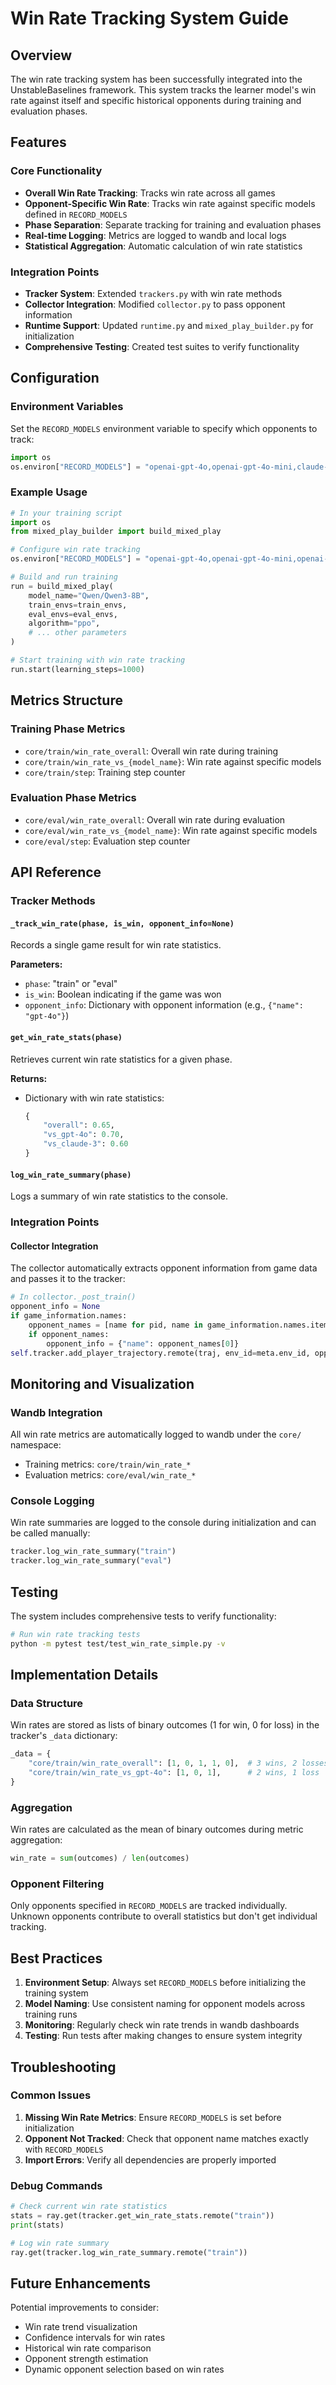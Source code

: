 # Win Rate Tracking System Guide

## Overview

The win rate tracking system has been successfully integrated into the UnstableBaselines framework. This system tracks the learner model's win rate against itself and specific historical opponents during training and evaluation phases.

## Features

### Core Functionality
- **Overall Win Rate Tracking**: Tracks win rate across all games
- **Opponent-Specific Win Rate**: Tracks win rate against specific models defined in `RECORD_MODELS`
- **Phase Separation**: Separate tracking for training and evaluation phases
- **Real-time Logging**: Metrics are logged to wandb and local logs
- **Statistical Aggregation**: Automatic calculation of win rate statistics

### Integration Points
- **Tracker System**: Extended `trackers.py` with win rate methods
- **Collector Integration**: Modified `collector.py` to pass opponent information
- **Runtime Support**: Updated `runtime.py` and `mixed_play_builder.py` for initialization
- **Comprehensive Testing**: Created test suites to verify functionality

## Configuration

### Environment Variables

Set the `RECORD_MODELS` environment variable to specify which opponents to track:

```python
import os
os.environ["RECORD_MODELS"] = "openai-gpt-4o,openai-gpt-4o-mini,claude-3"
```

### Example Usage

```python
# In your training script
import os
from mixed_play_builder import build_mixed_play

# Configure win rate tracking
os.environ["RECORD_MODELS"] = "openai-gpt-4o,openai-gpt-4o-mini,openai-gpt-5"

# Build and run training
run = build_mixed_play(
    model_name="Qwen/Qwen3-8B",
    train_envs=train_envs,
    eval_envs=eval_envs,
    algorithm="ppo",
    # ... other parameters
)

# Start training with win rate tracking
run.start(learning_steps=1000)
```

## Metrics Structure

### Training Phase Metrics
- `core/train/win_rate_overall`: Overall win rate during training
- `core/train/win_rate_vs_{model_name}`: Win rate against specific models
- `core/train/step`: Training step counter

### Evaluation Phase Metrics
- `core/eval/win_rate_overall`: Overall win rate during evaluation
- `core/eval/win_rate_vs_{model_name}`: Win rate against specific models
- `core/eval/step`: Evaluation step counter

## API Reference

### Tracker Methods

#### `_track_win_rate(phase, is_win, opponent_info=None)`
Records a single game result for win rate statistics.

**Parameters:**
- `phase`: "train" or "eval"
- `is_win`: Boolean indicating if the game was won
- `opponent_info`: Dictionary with opponent information (e.g., `{"name": "gpt-4o"}`)

#### `get_win_rate_stats(phase)`
Retrieves current win rate statistics for a given phase.

**Returns:**
- Dictionary with win rate statistics:
  ```python
  {
      "overall": 0.65,
      "vs_gpt-4o": 0.70,
      "vs_claude-3": 0.60
  }
  ```

#### `log_win_rate_summary(phase)`
Logs a summary of win rate statistics to the console.

### Integration Points

#### Collector Integration
The collector automatically extracts opponent information from game data and passes it to the tracker:

```python
# In collector._post_train()
opponent_info = None
if game_information.names:
    opponent_names = [name for pid, name in game_information.names.items() if pid != traj.pid]
    if opponent_names:
        opponent_info = {"name": opponent_names[0]}
self.tracker.add_player_trajectory.remote(traj, env_id=meta.env_id, opponent_info=opponent_info)
```

## Monitoring and Visualization

### Wandb Integration
All win rate metrics are automatically logged to wandb under the `core/` namespace:
- Training metrics: `core/train/win_rate_*`
- Evaluation metrics: `core/eval/win_rate_*`

### Console Logging
Win rate summaries are logged to the console during initialization and can be called manually:

```python
tracker.log_win_rate_summary("train")
tracker.log_win_rate_summary("eval")
```

## Testing

The system includes comprehensive tests to verify functionality:

```bash
# Run win rate tracking tests
python -m pytest test/test_win_rate_simple.py -v
```

## Implementation Details

### Data Structure
Win rates are stored as lists of binary outcomes (1 for win, 0 for loss) in the tracker's `_data` dictionary:

```python
_data = {
    "core/train/win_rate_overall": [1, 0, 1, 1, 0],  # 3 wins, 2 losses
    "core/train/win_rate_vs_gpt-4o": [1, 0, 1],      # 2 wins, 1 loss
}
```

### Aggregation
Win rates are calculated as the mean of binary outcomes during metric aggregation:

```python
win_rate = sum(outcomes) / len(outcomes)
```

### Opponent Filtering
Only opponents specified in `RECORD_MODELS` are tracked individually. Unknown opponents contribute to overall statistics but don't get individual tracking.

## Best Practices

1. **Environment Setup**: Always set `RECORD_MODELS` before initializing the training system
2. **Model Naming**: Use consistent naming for opponent models across training runs
3. **Monitoring**: Regularly check win rate trends in wandb dashboards
4. **Testing**: Run tests after making changes to ensure system integrity

## Troubleshooting

### Common Issues

1. **Missing Win Rate Metrics**: Ensure `RECORD_MODELS` is set before initialization
2. **Opponent Not Tracked**: Check that opponent name matches exactly with `RECORD_MODELS`
3. **Import Errors**: Verify all dependencies are properly imported

### Debug Commands

```python
# Check current win rate statistics
stats = ray.get(tracker.get_win_rate_stats.remote("train"))
print(stats)

# Log win rate summary
ray.get(tracker.log_win_rate_summary.remote("train"))
```

## Future Enhancements

Potential improvements to consider:
- Win rate trend visualization
- Confidence intervals for win rates
- Historical win rate comparison
- Opponent strength estimation
- Dynamic opponent selection based on win rates
